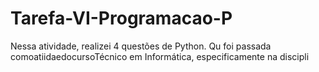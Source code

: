 # Tarefa-VI-Programacao-P
Nessa atividade, realizei 4 questões de Python. Qu foi passada comoatiidaedocursoTécnico em Informática, especificamente na discipli
